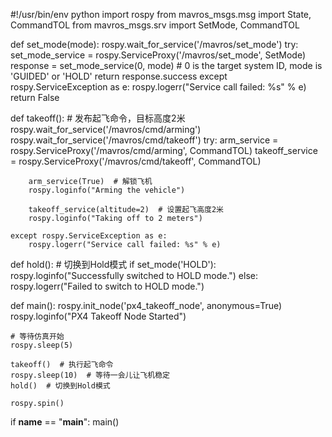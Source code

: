 #!/usr/bin/env python
import rospy
from mavros_msgs.msg import State, CommandTOL
from mavros_msgs.srv import SetMode, CommandTOL

def set_mode(mode):
    rospy.wait_for_service('/mavros/set_mode')
    try:
        set_mode_service = rospy.ServiceProxy('/mavros/set_mode', SetMode)
        response = set_mode_service(0, mode)  # 0 is the target system ID, mode is 'GUIDED' or 'HOLD'
        return response.success
    except rospy.ServiceException as e:
        rospy.logerr("Service call failed: %s" % e)
        return False

def takeoff():
    # 发布起飞命令，目标高度2米
    rospy.wait_for_service('/mavros/cmd/arming')
    rospy.wait_for_service('/mavros/cmd/takeoff')
    try:
        arm_service = rospy.ServiceProxy('/mavros/cmd/arming', CommandTOL)
        takeoff_service = rospy.ServiceProxy('/mavros/cmd/takeoff', CommandTOL)

        arm_service(True)  # 解锁飞机
        rospy.loginfo("Arming the vehicle")

        takeoff_service(altitude=2)  # 设置起飞高度2米
        rospy.loginfo("Taking off to 2 meters")

    except rospy.ServiceException as e:
        rospy.logerr("Service call failed: %s" % e)

def hold():
    # 切换到Hold模式
    if set_mode('HOLD'):
        rospy.loginfo("Successfully switched to HOLD mode.")
    else:
        rospy.logerr("Failed to switch to HOLD mode.")

def main():
    rospy.init_node('px4_takeoff_node', anonymous=True)
    rospy.loginfo("PX4 Takeoff Node Started")

    # 等待仿真开始
    rospy.sleep(5)

    takeoff()  # 执行起飞命令
    rospy.sleep(10)  # 等待一会儿让飞机稳定
    hold()  # 切换到Hold模式

    rospy.spin()

if __name__ == "__main__":
    main()
